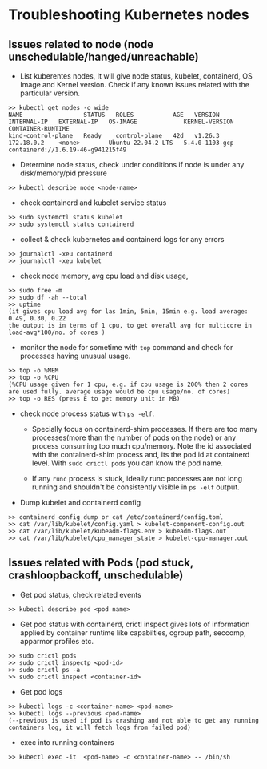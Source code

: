 # Troubleshooting Kubernetes nodes

## Issues related to node (node unschedulable/hanged/unreachable)

- List kuberentes nodes, It will give node status, kubelet, containerd, OS Image and Kernel version. Check if any known issues related with the particular version.
```
>> kubectl get nodes -o wide
NAME                 STATUS   ROLES           AGE   VERSION   INTERNAL-IP   EXTERNAL-IP   OS-IMAGE             KERNEL-VERSION   CONTAINER-RUNTIME
kind-control-plane   Ready    control-plane   42d   v1.26.3   172.18.0.2    <none>        Ubuntu 22.04.2 LTS   5.4.0-1103-gcp   containerd://1.6.19-46-g941215f49

```

- Determine node status, check under conditions if node is under any disk/memory/pid pressure
```
>> kubectl describe node <node-name>
```

- check containerd and kubelet service status
```
>> sudo systemctl status kubelet
>> sudo systemctl status containerd 
```

- collect & check kubernetes and containerd logs for any errors
```
>> journalctl -xeu containerd
>> journalctl -xeu kubelet
```

- check node memory, avg cpu load and disk usage, 
```
>> sudo free -m
>> sudo df -ah --total
>> uptime 
(it gives cpu load avg for las 1min, 5min, 15min e.g. load average: 0.49, 0.30, 0.22
the output is in terms of 1 cpu, to get overall avg for multicore in load-avg*100/no. of cores )
```

- monitor the node for sometime with `top` command and check for processes having unusual usage.
```
>> top -o %MEM
>> top -o %CPU 
(%CPU usage given for 1 cpu, e.g. if cpu usage is 200% then 2 cores are used fully. average usage would be cpu usage/no. of cores)
>> top -o RES (press E to get memory unit in MB)
```

- check node process status with `ps -elf`. 
    - Specially focus on containerd-shim processes. If there are too many processes(more than the number of pods on the node) or any process consuming too much cpu/memory. Note the id associated with the containerd-shim process and, its the pod id at containerd level. With `sudo crictl pods` you can know the pod name.

    - If any `runc` process is stuck, ideally runc processes are not long running and shouldn't be consistently visible in `ps -elf` output.

- Dump kubelet and containerd config
```
>> containerd config dump or cat /etc/containerd/config.toml
>> cat /var/lib/kubelet/config.yaml > kubelet-component-config.out
>> cat /var/lib/kubelet/kubeadm-flags.env > kubeadm-flags.out
>> cat /var/lib/kubelet/cpu_manager_state > kubelet-cpu-manager.out
```
## Issues related with Pods (pod stuck, crashloopbackoff, unschedulable)


- Get pod status, check related events 
```
>> kubectl describe pod <pod name>
```
- Get pod status with containerd, crictl inspect gives lots of information applied by container runtime like capabilties, cgroup path, seccomp, apparmor profiles etc.
```
>> sudo crictl pods
>> sudo crictl inspectp <pod-id>
>> sudo crictl ps -a 
>> sudo crictl inspect <container-id>
```
- Get pod logs
```
>> kubectl logs -c <container-name> <pod-name> 
>> kubectl logs --previous <pod-name>
(--previous is used if pod is crashing and not able to get any running containers log, it will fetch logs from failed pod)
```
- exec into running containers  
```
>> kubectl exec -it  <pod-name> -c <container-name> -- /bin/sh
```

